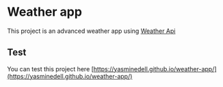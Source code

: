 # Weather app

This project is an advanced weather app using [Weather Api](https://www.weatherapi.com)

## Test

You can test this project here [https://yasminedell.github.io/weather-app/](https://yasminedell.github.io/weather-app/)
